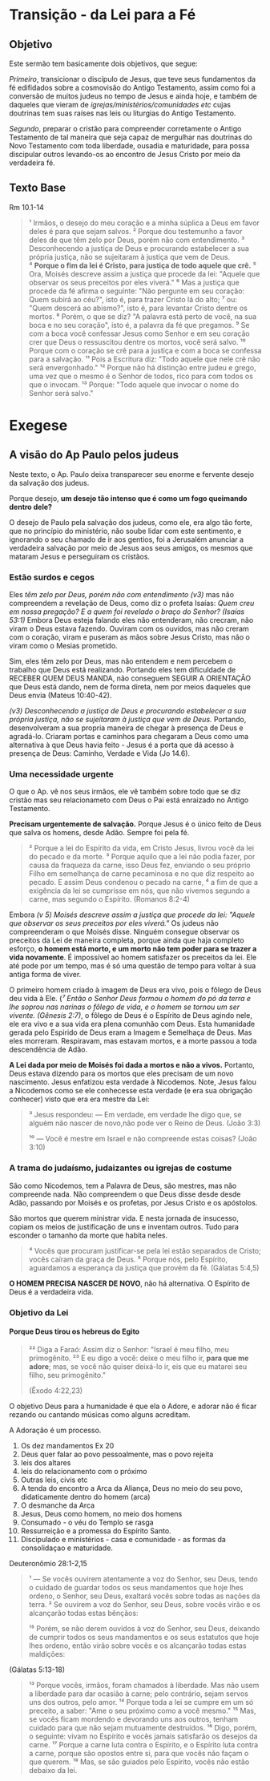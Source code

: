# Transição - da Lei para a Fé

## Objetivo

Este sermão tem basicamente dois objetivos, que segue:

_Primeiro_, transicionar o discípulo de Jesus, que teve seus fundamentos da fé
edifidados sobre a cosmovisão do Antigo Testamento, assim como foi 
a conversão de muitos judeus no tempo de Jesus e ainda hoje, e também de daqueles
que vieram de _igrejas/ministérios/comunidades etc_ cujas doutrinas tem suas raíses
nas leis ou liturgias do Antigo Testamento.

_Segundo_, preparar o cristão para compreender corretamente o Antigo Testamento
de tal maneira que seja capaz de mergulhar nas doutrinas do Novo Testamento com toda
liberdade, ousadia e maturidade, para possa discipular outros levando-os ao encontro
de Jesus Cristo por meio da verdadeira fé.

## Texto Base

Rm 10.1-14

> ¹ Irmãos, o desejo do meu coração e a minha súplica a Deus em favor deles é para que sejam salvos.
> ² Porque dou testemunho a favor deles de que têm zelo por Deus, porém não com entendimento.
> ³ Desconhecendo a justiça de Deus e procurando estabelecer a sua própria justiça, não se sujeitaram à justiça que vem de Deus.  
> ⁴ **Porque o fim da lei é Cristo, para justiça de todo aquele que crê.**
> ⁵ Ora, Moisés descreve assim a justiça que procede da lei: "Aquele que observar os seus preceitos por eles viverá."
> ⁶ Mas a justiça que procede da fé afirma o seguinte: "Não pergunte em seu coração: Quem subirá ao céu?", isto é, para trazer Cristo lá do alto;
> ⁷ ou: "Quem descerá ao abismo?", isto é, para levantar Cristo dentre os mortos.
> ⁸ Porém, o que se diz? "A palavra está perto de você, na sua boca e no seu coração", isto é, a palavra da fé que pregamos.
> ⁹ Se com a boca você confessar Jesus como Senhor e em seu coração crer que Deus o ressuscitou dentre os mortos, você será salvo.
> ¹⁰ Porque com o coração se crê para a justiça e com a boca se confessa para a salvação.
> ¹¹ Pois a Escritura diz: "Todo aquele que nele crê não será envergonhado."
> ¹² Porque não há distinção entre judeu e grego, uma vez que o mesmo é o Senhor de todos, rico para com todos os que o invocam.
> ¹³ Porque: "Todo aquele que invocar o nome do Senhor será salvo."

# Exegese

## A visão do Ap Paulo pelos judeus

Neste texto, o Ap. Paulo deixa transparecer seu enorme e fervente desejo da salvação dos judeus. 

Porque desejo, **um desejo tão intenso que é como um fogo queimando dentro dele?**

O desejo de Paulo pela salvação dos judeus, como ele, era algo tão forte, que no princípio do ministério,
não soube lidar com este sentimento, e ignorando o seu chamado de ir aos gentios, foi a Jerusalém anunciar
a verdadeira salvação por meio de Jesus aos seus amigos, os mesmos que mataram Jesus e perseguiram os 
cristãos.

### Estão surdos e cegos

Eles _têm zelo por Deus, porém não com entendimento (v3)_ mas não compreendem a revelação de Deus, como diz o
profeta Isaías: _Quem creu em nossa pregação? E a quem foi revelado o braço do Senhor? (Isaías 53:1)_ Embora
Deus esteja falando eles não entenderam, não crecram, não viram o Deus estava fazendo. Ouviram com os ouvidos, 
mas não creram com o coração, viram e puseram as mãos sobre Jesus Cristo, mas não o viram como o Mesias prometido.

Sim, eles têm zelo por Deus, mas não entendem e nem percebem o trabalho que Deus está realizando. Portando eles 
tem dificuldade de RECEBER QUEM DEUS MANDA, não conseguem SEGUIR A ORIENTAÇÃO que Deus está dando,
nem de forma direta, nem por meios daqueles que Deus envia (Mateus 10:40-42).

_(v3) Desconhecendo a justiça de Deus e procurando estabelecer a sua própria justiça, não se sujeitaram à justiça que vem de Deus._
Portando, desenvolveram a sua propria maneira de chegar à presença de Deus e agradá-lo. Criaram portas e caminhos para chegaram
a Deus como uma alternativa à que Deus havia feito - Jesus é a porta que dá acesso à presença de Deus: Caminho, Verdade e Vida (Jo 14.6).

### Uma necessidade urgente

O que o Ap. vê nos seus irmãos, ele vê também sobre todo que se diz cristão mas seu relacionameto com Deus o Pai
está enraizado no Antigo Testamento. 

**Precisam urgentemente de salvação.** Porque Jesus é o único feito de Deus que salva os homens, desde Adão. 
Sempre foi pela fé.

> ² Porque a lei do Espírito da vida, em Cristo Jesus, livrou você da lei do pecado e da morte.
> ³ Porque aquilo que a lei não podia fazer, por causa da fraqueza da carne, isso Deus fez, enviando o seu próprio Filho em semelhança de carne pecaminosa e no que diz respeito ao pecado. E assim Deus condenou o pecado na carne,
> ⁴ a fim de que a exigência da lei se cumprisse em nós, que não vivemos segundo a carne, mas segundo o Espírito. (Romanos 8:2-4)

Embora _(v 5) Moisés descreve assim a justiça que procede da lei: "Aquele que observar os seus preceitos por eles viverá."_
Os judeus não compreenderam o que Moisés disse. Ninguém consegue observar os preceitos da Lei de maneira completa, porque
ainda que haja completo esforço, **o homem está morto, e um morto não tem poder para se trazer a vida novamente**. É impossível ao
homem satisfazer os preceitos da lei. Ele até pode por um tempo, mas é só uma questão de tempo para voltar à sua antiga forma de viver.

O primeiro homem criado à imagem de Deus era vivo, pois o fôlego de Deus deu vida à Ele. (_⁷ Então o Senhor Deus formou o homem do pó da terra e lhe soprou nas narinas o fôlego de vida, e o homem se tornou um ser vivente. (Gênesis 2:7)_, o fôlego de Deus é o Espírito de Deus agindo nele, ele era vivo e a sua vida era plena comunhão com Deus. Esta humanidade gerada pelo Espirido de Deus
eram a Imagem e Semelhaça de Deus. Mas eles morreram. Respiravam, mas estavam mortos, e a morte passou a toda descendência de Adão.

**A Lei dada por meio de Moisés foi dada a mortos e não a vivos.** Portanto, Deus estava dizendo para os mortos que eles precisam de um novo nascimento. 
Jesus enfatizou esta verdade à Nicodemos. Note, Jesus falou a Nicodemos como se ele conhecesse esta verdade (e era sua obrigação conhecer) visto que era era mestre da Lei:

> ³ Jesus respondeu: — Em verdade, em verdade lhe digo que, se alguém não nascer de novo,não pode ver o Reino de Deus. (João 3:3)
>
> ¹⁰ — Você é mestre em Israel e não compreende estas coisas? (João 3:10)

### A trama do judaísmo, judaizantes ou igrejas de costume

São como Nicodemos, tem a Palavra de Deus, são mestres, mas não compreende nada. Não compreendem o que Deus disse desde desde Adão, passando por Moisés e os profetas, por Jesus Cristo e os apóstolos.

São mortos que querem ministrar vida. E nesta jornada de insucesso, copiam os meios de justificação de uns e inventam outros. Tudo para esconder o tamanho da morte que habita neles.

> ⁴ Vocês que procuram justificar-se pela lei estão separados de Cristo; vocês caíram da graça de Deus.
> ⁵ Porque nós, pelo Espírito, aguardamos a esperança da justiça que provém da fé. (Gálatas 5:4,5)

**O HOMEM PRECISA NASCER DE NOVO**, não há alternativa. O Espírito de Deus é a verdadeira vida.

### Objetivo da Lei

#### Porque Deus tirou os hebreus do Egito

> ²² Diga a Faraó: Assim diz o Senhor: "Israel é meu filho, meu primogênito.
> ²³ E eu digo a você: deixe o meu filho ir, **para que me adore**; mas, se você não quiser deixá-lo ir, eis que eu matarei seu filho, seu primogênito." 
>
> (Êxodo 4:22,23)

O objetivo Deus para a humanidade é que ela o Adore, e adorar não é ficar rezando ou cantando músicas como alguns acreditam. 

A Adoração é um processo.

1. Os dez mandamentos Ex 20
2. Deus quer falar ao povo pessoalmente, mas o povo rejeita
3. leis dos altares
4. leis do relacionamento com o próximo
5. Outras leis, civis etc
6. A tenda do encontro a Arca da Aliança, Deus no meio do seu povo, didaticamente dentro do homem (arca)
7. O desmanche da Arca
8. Jesus, Deus como homem, no meio dos homens
9. Consumado - o véu do Templo se rasga
10. Ressurreição e a promessa do Espírito Santo.
11. Discipulado e ministérios - casa e comunidade - as formas da consolidaçao e maturidade.

Deuteronômio 28:1-2,15

> ¹ — Se vocês ouvirem atentamente a voz do Senhor, seu Deus, tendo o cuidado de guardar todos os seus mandamentos que hoje lhes ordeno, o Senhor, seu Deus, exaltará vocês sobre todas as nações da terra.
> ² Se ouvirem a voz do Senhor, seu Deus, sobre vocês virão e os alcançarão todas estas bênçãos: 
>
> ¹⁵ Porém, se não derem ouvidos à voz do Senhor, seu Deus, deixando de cumprir todos os seus mandamentos e os seus estatutos que hoje lhes ordeno, então virão sobre vocês e os alcançarão todas estas maldições: 

(Gálatas 5:13-18)

> ¹³ Porque vocês, irmãos, foram chamados à liberdade. Mas não usem a liberdade para dar ocasião à carne; pelo contrário, sejam servos uns dos outros, pelo amor.
> ¹⁴ Porque toda a lei se cumpre em um só preceito, a saber: "Ame o seu próximo como a você mesmo."
> ¹⁵ Mas, se vocês ficam mordendo e devorando uns aos outros, tenham cuidado para que não sejam mutuamente destruídos.
> ¹⁶ Digo, porém, o seguinte: vivam no Espírito e vocês jamais satisfarão os desejos da carne.
> ¹⁷ Porque a carne luta contra o Espírito, e o Espírito luta contra a carne, porque são opostos entre si, para que vocês não façam o que querem.
> ¹⁸ Mas, se são guiados pelo Espírito, vocês não estão debaixo da lei.
